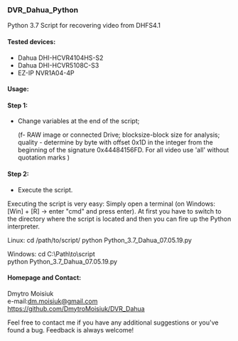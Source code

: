 ### DVR_Dahua_Python
Python 3.7
Script for recovering video from DHFS4.1

#### Tested devices:

- Dahua DHI-HCVR4104HS-S2
- Dahua DHI-HCVR5108C-S3
- EZ-IP NVR1A04-4P


#### Usage:

#### Step 1:
- Change variables at the end of the script;

    (f- RAW image or connected Drive; 
  blocksize-block size for analysis; 
  quality - determine by byte with offset 0x1D in the integer from the beginning of the signature 0x44484156FD. For all video use 'all' without quotation marks ) 

#### Step 2:
- Execute the script.

Executing the script is very easy: Simply open a terminal (on Windows: [Win] + [R] -> enter "cmd" and press enter). At first you have to switch to the directory where the script is located and then you can fire up the Python interpreter.

 Linux:
cd /path/to/script/
python Python_3.7_Dahua_07.05.19.py 

 Windows:
cd C:\Path\to\script\
python Python_3.7_Dahua_07.05.19.py



#### Homepage and Contact:

Dmytro Moisiuk  
e-mail:dm.moisiuk@gmail.com
https://github.com/DmytroMoisiuk/DVR_Dahua

Feel free to contact me if you have any additional suggestions or you've found a bug. Feedback is always welcome! 
